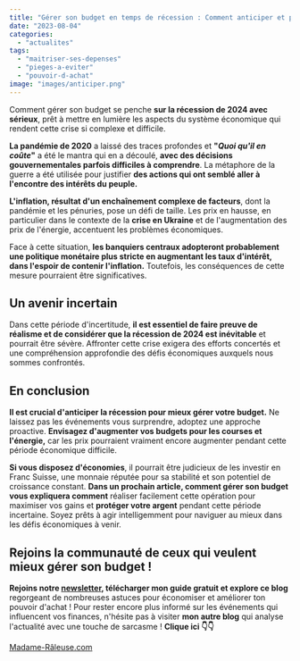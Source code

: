 ```yaml
---
title: "Gérer son budget en temps de récession : Comment anticiper et protéger votre argent !"
date: "2023-08-04"
categories: 
  - "actualites"
tags: 
  - "maitriser-ses-depenses"
  - "pieges-a-eviter"
  - "pouvoir-d-achat"
image: "images/anticiper.png"
---
```


Comment gérer son budget se penche **sur la récession de 2024 avec sérieux**, prêt à mettre en lumière les aspects du système économique qui rendent cette crise si complexe et difficile.

**La pandémie de 2020** a laissé des traces profondes et **"_Quoi qu'il en coûte_"** a été le mantra qui en a découlé, **avec des décisions gouvernementales parfois difficiles à comprendre**. La métaphore de la guerre a été utilisée pour justifier **des actions qui ont semblé aller à l'encontre des intérêts du peuple.**

**L'inflation, résultat d'un enchaînement complexe de facteurs**, dont la pandémie et les pénuries, pose un défi de taille. Les prix en hausse, en particulier dans le contexte de la **crise en Ukraine** et de l'augmentation des prix de l'énergie, accentuent les problèmes économiques.

Face à cette situation, **les banquiers centraux adopteront probablement une politique monétaire plus stricte en augmentant les taux d'intérêt, dans l'espoir de contenir l'inflation.** Toutefois, les conséquences de cette mesure pourraient être significatives.

## Un avenir incertain

Dans cette période d'incertitude, **il est essentiel de faire preuve de réalisme et de considérer que la récession de 2024 est inévitable** et pourrait être sévère. Affronter cette crise exigera des efforts concertés et une compréhension approfondie des défis économiques auxquels nous sommes confrontés.

## En conclusion

**Il est crucial d'anticiper la récession pour mieux gérer votre budget.** Ne laissez pas les événements vous surprendre, adoptez une approche proactive. **Envisagez d'augmenter vos budgets pour les courses et l'énergie,** car les prix pourraient vraiment encore augmenter pendant cette période économique difficile.

**Si vous disposez d'économies**, il pourrait être judicieux de les investir en Franc Suisse, une monnaie réputée pour sa stabilité et son potentiel de croissance constant. **Dans un prochain article, comment gérer son budget vous expliquera comment** réaliser facilement cette opération pour maximiser vos gains et **protéger votre argent** pendant cette période incertaine. Soyez prêts à agir intelligemment pour naviguer au mieux dans les défis économiques à venir.

## Rejoins la communauté de ceux qui veulent mieux gérer son budget !

**Rejoins notre [newsletter](https://commentgerersonbudget.fr/popupbuilder/5890/ "S’abonner à la newsletter"), télécharger mon guide gratuit et explore ce blog** regorgeant de nombreuses astuces pour économiser et améliorer ton pouvoir d'achat ! Pour rester encore plus informé sur les événements qui influencent vos finances, n'hésite pas à visiter **mon autre blog** qui analyse l'actualité avec une touche de sarcasme ! **Clique ici 👇👇**

[Madame-Râleuse.com](https://mad)
